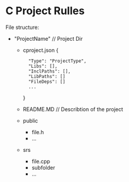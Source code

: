 # C Project Rulles

File structure:

  - "ProjectName" // Project Dir
  
    -  cproject.json { 
      
             "Type": "ProjectType", 
             "Libs": [], 
             "InclPaths": [],
             "LibPaths": []
             "FileDeps": []
             ...
       }
       
    -   README.MD // Describtion of the project
    -   public
          - file.h
          - ...
    -   srs 
          -  file.cpp
          -  subfolder 
          - ...

